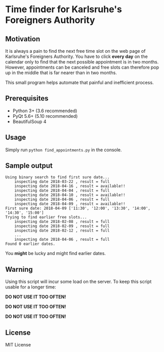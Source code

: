 # Time finder for Karlsruhe's Foreigners Authority

## Motivation
It is always a pain to find the next free time slot on the web page of Karlsruhe's Foreigners Authority. You have to click **every day** on the calendar only to find that the next possible appointment is in two months. However, appointments can be canceled and free slots can therefore pop up in the middle that is far nearer than in two months.

This small program helps automate that painful and inefficient process.

## Prerequisites
- Python 3+ (3.6 recommended)
- PyQt 5.6+ (5.10 recommended)
- BeautifulSoup 4


## Usage
Simply run `python find_appointments.py` in the console.

## Sample output
```
Using binary search to find first sure date...
	inspecting date 2018-03-22 , result = full
	inspecting date 2018-04-16 , result = available!!
	inspecting date 2018-04-04 , result = full
	inspecting date 2018-04-10 , result = available!!
	inspecting date 2018-04-06 , result = full
	inspecting date 2018-04-09 , result = available!!
First sure date: 2018-04-09 ['11:30', '12:00', '13:30', '14:00', '14:30', '15:00']
Trying to find earlier free slots...
	inspecting date 2018-02-08 , result = full
	inspecting date 2018-02-09 , result = full
	inspecting date 2018-02-12 , result = full
	...
	inspecting date 2018-04-06 , result = full
Found 0 earlier dates.
```
You **might** be lucky and might find earlier dates.

## Warning
Using this script will incur some load on the server. To keep this script usable for a longer time:

**DO NOT USE IT TOO OFTEN!**

**DO NOT USE IT TOO OFTEN!**

**DO NOT USE IT TOO OFTEN!**

## License
MIT License